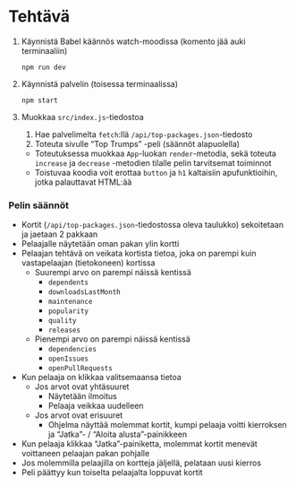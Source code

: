 # Tehtävä

1. Käynnistä Babel käännös watch-moodissa \(komento jää auki terminaaliin\)

   `npm run dev`

2. Käynnistä palvelin \(toisessa terminaalissa\)

   `npm start`

3. Muokkaa `src/index.js`-tiedostoa
   1. Hae palvelimelta `fetch`:llä `/api/top-packages.json`-tiedosto
   2. Toteuta sivulle “Top Trumps” -peli \(säännöt alapuolella\)

   * Toteutuksessa muokkaa `App`-luokan `render`-metodia, sekä toteuta `increase` ja `decrease` -metodien tilalle pelin tarvitsemat toiminnot
   * Toistuvaa koodia voit erottaa `button` ja `h1` kaltaisiin apufunktioihin, jotka palauttavat HTML:ää

### Pelin säännöt

* Kortit \(`/api/top-packages.json`-tiedostossa oleva taulukko\) sekoitetaan ja jaetaan 2 pakkaan
* Pelaajalle näytetään oman pakan ylin kortti
* Pelaajan tehtävä on veikata kortista tietoa, joka on parempi kuin vastapelaajan \(tietokoneen\) kortissa
  * Suurempi arvo on parempi näissä kentissä
    * `dependents`
    * `downloadsLastMonth`
    * `maintenance`
    * `popularity`
    * `quality`
    * `releases`
  * Pienempi arvo on parempi näissä kentissä
    * `dependencies`
    * `openIssues`
    * `openPullRequests`
* Kun pelaaja on klikkaa valitsemaansa tietoa
  * Jos arvot ovat yhtäsuuret
    * Näytetään ilmoitus
    * Pelaaja veikkaa uudelleen
  * Jos arvot ovat erisuuret
    * Ohjelma näyttää molemmat kortit, kumpi pelaaja voitti kierroksen ja “Jatka”- / “Aloita alusta”-painikkeen
* Kun pelaaja klikkaa “Jatka”-painiketta, molemmat kortit menevät voittaneen pelaajan pakan pohjalle
* Jos molemmilla pelaajilla on kortteja jäljellä, pelataan uusi kierros
* Peli päättyy kun toiselta pelaajalta loppuvat kortit

